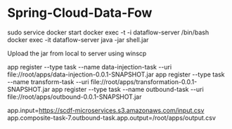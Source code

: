 # Spring-Cloud-Data-Fow

sudo service docker start
docker exec -t -i dataflow-server /bin/bash
docker exec -it dataflow-server java -jar shell.jar

Upload the jar from local to server using winscp

app register --type task --name data-injection-task --uri file://root/apps/data-injection-0.0.1-SNAPSHOT.jar
app register --type task --name transform-task --uri file://root/apps/transformation-0.0.1-SNAPSHOT.jar
app register --type task --name outbound-task --uri file://root/apps/outbound-0.0.1-SNAPSHOT.jar

app.input=https://scdf-microservices.s3.amazonaws.com/input.csv
app.composite-task-7.outbound-task.app.output=/root/apps/output.csv